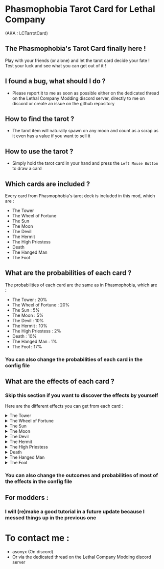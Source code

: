 # Phasmophobia Tarot Card for Lethal Company
(AKA : LCTarrotCard)

## The Phasmophobia's Tarot Card finally here !
Play with your friends (or alone) and let the tarot card decide your fate !<br/>
Test your luck and see what you can get out of it !

## I found a bug, what should I do ?
- Please report it to me as soon as possible either on the dedicated thread on the Lethal Company Modding discord server, directly to me on discord or create an issue on the github repository

## How to find the tarot ?
- The tarot item will naturally spawn on any moon and count as a scrap as it even has a value if you want to sell it

## How to use the tarot ?
- Simply hold the tarot card in your hand and press the `Left Mouse Button` to draw a card

## Which cards are included ?
Every card from Phasmophobia's tarot deck is included in this mod, which are :
- The Tower
- The Wheel of Fortune
- The Sun
- The Moon
- The Devil
- The Hermit
- The High Priestess
- Death
- The Hanged Man
- The Fool

## What are the probabilities of each card ?
The probabilities of each card are the same as in Phasmophobia, which are :
- The Tower : 20%
- The Wheel of Fortune : 20%
- The Sun : 5%
- The Moon : 5%
- The Devil : 10%
- The Hermit : 10%
- The High Priestess : 2%
- Death : 10%
- The Hanged Man : 1%
- The Fool : 17%

### You can also change the probabilities of each card in the config file

## What are the effects of each card ?
### Skip this section if you want to discover the effects by yourself
Here are the different effects you can get from each card :<br/>

<details>
    <summary>The Tower</summary>
    Do a random interaction from the following list :<br/>
    - Open/Close doors<br/>
    - Lock/Unlock security doors<br/>
    - Turn off the breaker<br/>
    - Open/Close the ship's door<br/>
    - Make the ship leave early (like if everyone dead voted)
</details>

<details>
    <summary>The Wheel of Fortune</summary>
    Will have a 50/50 chance to do a good or bad effect<br/>
    - Good effect : Restore 20hp<br/>
    - Good effect : Boost some scrap's value by 10%<br/>
    - Bad effect : Damage the player by 20hp<br/>
    - Bad effect : Decrease some scrap's value by 10%<br/>
</details>

<details>
    <summary>The Sun</summary>
    Will do one of the following effects :<br/>
    - Fully restore your health to 100<br/>
    - Boost scrap's value in your inventory by 10%-50%<br/>
    - Boost some scrap's value by 10%-50%<br/>
</details>

<details>
    <summary>The Moon</summary>
    Will do one of the following effects :<br/>
    - Put you at 2hp<br/>
    - Decrease scrap's value in your inventory by 10%-50%<br/>
    - Decrease some scrap's value by 10%-50%<br/>
</details>

<details>
    <summary>The Devil</summary>
    Will do one of the following effects :<br/>
    - Tp a random entity in front of a random player<br/>
    - Blow at a random player<br/>
</details>

<details>
    <summary>The Hermit</summary>
    Will do one of the following effects :<br/>
    - Tp every entity as far away as possible from their current position<br/>
    - Tp the player to a random location inside the facility<br/>
</details>

<details>
    <summary>The High Priestess</summary>
    Will revive a dead player<br/>
    Or if no one is dead will provide an extra chance to the next player who dies by canceling their death and teleporting them to the ship
</details>

<details>
    <summary>Death</summary>
    Will provoke one of the following effects (depending on weather you are inside) :<br/>
    Inside :<br/>
    - Spawn a coilhead if there is none and make it chase a player<br/>
    - Spawn a jester if there is none and pop it<br/>
    - Spawn the ghost girl (if none) and make her chase in front of you<br/>
    - Spawn a bracken (if none) and make it chase a player<br/>
    Outside :<br/>
    - Spawn a dog (if none) and make it chase a player<br/>
    - Spawn a giant (if none) and make it chase a player<br/>
    - Spawn an old big (if none) and make it chase a player<br/>
    - Spawn a sand worn or tp one under you<br/>
</details>

<details>
    <summary>The Hanged Man</summary>
    Will instantaneously kill the player who drew the card<br/>
</details>

<details>
    <summary>The Fool</summary>
    Will do nothing<br/>
</details>

### You can also change the outcomes and probabilities of most of the effects in the config file

## For modders :
### I will (re)make a good tutorial in a future update because I messed things up in the previous one

# To contact me :
- asonyx (On discord)
- Or via the dedicated thread on the Lethal Company Modding discord server
